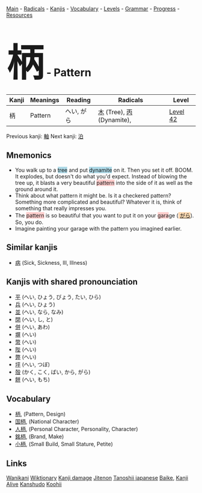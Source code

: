 <style> bigfont {font-size: 100px}</style>
[Main](../README.md) -
[Radicals](../radicals.md) -
[Kanjis](../kanjis.md) -
[Vocabulary](../vocabulary.md) -
[Levels](../levels.md) -
[Grammar](../grammar.md) - 
[Progress](../progress.md) -
[Resources](../resources.md)
# <bigfont> 柄</bigfont> - Pattern 

| Kanji | Meanings | Reading | Radicals | Level |
| --- | --- | --- | --- | --- |
| 柄 | Pattern | へい, がら | [木](../radicals/木.md) (Tree), [丙](../radicals/丙.md) (Dynamite),  | [Level 42](../levels/wk_level42.md) |

Previous kanji: [軸](軸.md) Next kanji: [泊](泊.md) 

## Mnemonics
 * You walk up to a <span style="background-color:#ADD8E6"> tree</span> and put <span style="background-color:#ADD8E6"> dynamite</span> on it. Then you set it off. BOOM. It explodes, but doesn't do what you'd expect. Instead of blowing the tree up, it blasts a very beautiful <span style="background-color:#ffcccb"> pattern</span> into the side of it as well as the ground around it.
* Think about what pattern it might be. Is it a checkered pattern? Something more complicated and beautiful? Whatever it is, think of something that really impresses you.
* The <span style="background-color:#ffcccb"> pattern</span> is so beautiful that you want to put it on your <span style="background-color:#ffcccb"> gara</span>ge (<span style="background-color:#fed8b1"> [がら](https://jisho.org/search/がら)</span>). So, you do.
* Imagine painting your garage with the pattern you imagined earlier.


## Similar kanjis
 * [病](病.md) (Sick, Sickness, Ill, Illness)



## Kanjis with shared pronounciation
 * [平](平.md) (へい, ひょう, びょう, たい, ひら)
* [兵](兵.md) (へい, ひょう)
* [並](並.md) (へい, なら, なみ)
* [閉](閉.md) (へい, し, と)
* [併](併.md) (へい, あわ)
* [塀](塀.md) (へい)
* [幣](幣.md) (へい)
* [陛](陛.md) (へい)
* [弊](弊.md) (へい)
* [坪](坪.md) (へい, つぼ)
* [殻](殻.md) (かく, こく, ばい, から, がら)
* [餅](餅.md) (へい, もち)



## Vocabulary
 * [柄](../vocabulary/柄.md), (Pattern, Design)
* [国柄](../vocabulary/柄.md), (National Character)
* [人柄](../vocabulary/柄.md), (Personal Character, Personality, Character)
* [銘柄](../vocabulary/柄.md), (Brand, Make)
* [小柄](../vocabulary/柄.md), (Small Build, Small Stature, Petite)




## Links 


[Wanikani](https://www.wanikani.com/kanji/柄)
[Wiktionary](https://en.wiktionary.org/wiki/柄)
[Kanji damage](http://www.kanjidamage.com/kanji/search?utf8=✓&q=柄)
[Jitenon](https://jitenon.com/kanji/柄)
[Tanoshii japanese](https://www.tanoshiijapanese.com/dictionary/kanji.cfm?k=柄)
[Baike](https://baike.baidu.com/item/柄),
[Kanji Alive](https://app.kanjialive.com/柄)
[Kanshudo](https://www.kanshudo.com/searchmn?q=柄)
[Koohii](https://kanji.koohii.com/study/kanji/柄)
